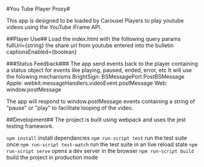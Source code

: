 #You Tube Player Proxy#

This app is designed to be loaded by Carousel Players to play youtube videos using the YouTube iFrame API.

##Player Use##
Load the index.html with the following query params
fullUrl={string} the share url from youtube entered into the bulletin
captionsEnabled={boolean}

###Status Feedback###
The app send events back to the player containing a status object for events like playing, paused, ended, error, etc
It will use the folowing mechanisms
BrightSign: BSMessagePort.PostBSMessage
Apple: webkit.messageHandlers.videoEvent.postMessage
Web: window.postMessage

The app will respond to window.postMessage events containing a string of "pause" or "play" to facilitate looping of the video.

##Development##
The project is built using webpack and uses the jest testing framework.

`npm install` install dependancies
`npm run-script test` run the test suite once
`npm run-script test-watch` run the test suite in an live reload state
`npm run-script serve` opens a dev server in the browser
`npm run-script build` build the project in production mode